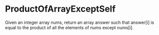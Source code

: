# ProductOfArrayExceptSelf
Given an integer array nums, return an array answer such that answer[i] is equal to the product of all the elements of nums except nums[i].
